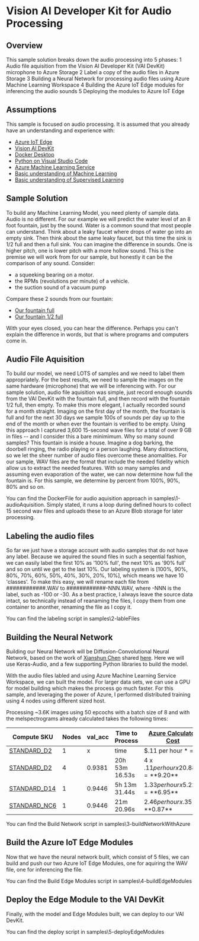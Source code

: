 # Vision AI Developer Kit for Audio Processing

## Overview

This sample solution breaks down the audio processing into 5 phases:
1 Audio file aquisition from the Vision AI Developer Kit (VAI DevKit) microphone to Azure Storage
2 Label a copy of the audio files in Azure Storage
3 Building a Neural Network for processing audio files using Azure Machine Learning Workspace
4 Building the Azure IoT Edge modules for inferencing the audio sounds
5 Deploying the modules to Azure IoT Edge

## Assumptions

This sample is focused on audio processing.  It is assumed that you already have an understanding and experience with:
* [Azure IoT Edge](https://docs.microsoft.com/en-us/azure/iot-edge/quickstart)
* [Vision AI DevKit](https://azure.github.io/Vision-AI-DevKit-Pages/docs/Get_Started/)
* [Docker Desktop](http://www.docker.com)
* [Python on Visual Studio Code](https://code.visualstudio.com/docs/languages/python)
* [Azure Machine Learning Service](https://docs.microsoft.com/en-us/azure/machine-learning/service/)
* [Basic understanding of Machine Learning](https://en.wikipedia.org/wiki/Machine_learning)
* [Basic understanding of Supervised Learning](https://en.wikipedia.org/wiki/Supervised_learning)

## Sample Solution

To build any Machine Learning Model, you need plenty of sample data.  Audio is no different.  For our example we will predict the water level of an 8 foot fountain, just by the sound.  Water is a common sound that most people can understand.  Think about a leaky faucet where drops of water go into an empty sink.  Then think about the same leaky faucet, but this time the sink is 1/2 full and then a full sink.  You can imagine the difference in sounds.  One is higher pitch, one is lower pitch with a more hollow sound.  This is the premise we will work from for our sample, but honestly it can be the comparison of any sound.  Consider:
* a squeeking bearing on a motor.
* the RPMs (revolutions per minute) of a vehicle.  
* the suction sound of a vacuum pump

Compare these 2 sounds from our fountain:
* [Our fountain full](https://github.com/ksaye/IoTDemonstrations/blob/master/audioWave/201805211827-fountain.wav?raw=true)
* [Our fountain 1/2 full](https://github.com/ksaye/IoTDemonstrations/blob/master/audioWave/201806151709-fountain%20(1550).wav?raw=true)

With your eyes closed, you can hear the difference.  Perhaps you can't explain the difference in words, but that is where programs and computers come in.

## Audio File Aquisition

To build our model, we need LOTS of samples and we need to label them appropriately.  For the best results, we need to sample the images on the same hardware (microphone) that we will be inferencing with.  For our sample solution, audio file aquisition was simple, just record enough sounds from the VAI DevKit with the fountain full, and then record with the fountain 1/2 full, then empty.  To make this more elegant, I actually recorded sound for a month straight.  Imaging on the first day of the month, the fountain is full and for the next 30 days we sample 100s of sounds per day up to the end of the month or when ever the fountain is verified to be empty.  Using this approach I captured 3,600 15-second wave files for a total of over 9 GB in files -- and I consider this a bare minimimum.  Why so many sound samples?  This fountain is inside a house.  Imagine a dog barking, the doorbell ringing, the radio playing or a person laughing.  Many distractions, so we let the sheer number of audio files overcome these anomalities.  For our sample, WAV files are the format that include the needed fidelity which allow us to extract the needed features.  With so many samples and assuming even evaporation of the water, we can now determine how full the fountain is.  For this sample, we determine by percent from 100%, 90%, 80% and so on. 

You can find the DockerFile for audio aquisition approach in samples\1-audioAquisition.  Simply stated, it runs a loop during defined hours to collect 15 second wav files and uploads these to an Azure Blob storage for later processing.

## Labeling the audio files

So far we just have a storage account with audio samples that do not have any label.  Because we aquired the sound files in such a seqential fashion, we can easily label the first 10% as '100% full', the next 10% as '90% full' and so on until we get to the last 10%.  Our labeling system is [100%, 90%, 80%, 70%, 60%, 50%, 40%, 30%, 20%, 10%], which means we have 10 'classes'.  To make this easy, we will rename each file from ############.WAV to ############-NNN.WAV, where -NNN is the label, such as -100 or -30.  As a best practice, I always leave the source data intact, so technically instead of reanaming the files, I copy them from one container to anonther, renaming the file as I copy it.

You can find the labeling script in samples\2-lableFiles

## Building the Neural Network

Building our Neural Network will be Diffusion-Convolutional Neural Network, based on the work of [Xianshun Chen](https://github.com/chen0040) shared [here](https://github.com/chen0040/keras-audio).  Here we will use Keras-Audio, and a few supporting Python libraries to build the model.

With the audio files labled and using Azure Machine Learning Service Workspace, we can built the model.  For larger data sets, we can use a GPU for model building which makes the process go much faster.  For this sample, and leveraging the power of Azure, I performed distributed training using 4 nodes using different sized host.

Processing ~3.6K images using 50 epcochs with a batch size of 8 and with the melspectrograms already calculated takes the following times:

Compute SKU | Nodes | val_acc | Time to Process | [Azure Calculator Cost](https://azure.microsoft.com/en-us/pricing/calculator/)
----------- | ----- | -------- | --------------- | ------------
[STANDARD_D2](https://docs.microsoft.com/en-us/azure/virtual-machines/windows/sizes-previous-gen#older-generations-of-virtual-machine-sizes) | 1 | x | time | $.11 per hour * = 
[STANDARD_D2](https://docs.microsoft.com/en-us/azure/virtual-machines/windows/sizes-previous-gen#older-generations-of-virtual-machine-sizes) | 4 | 0.9381 | 20h 53m 16.53s | 4 x $.11 per hour x 20.88 = **$9.20**
[STANDARD_D14](https://docs.microsoft.com/en-us/azure/virtual-machines/windows/sizes-previous-gen#older-generations-of-virtual-machine-sizes) | 1 | 0.9446 | 5h 13m 31.44s | $1.33 per hour x 5.225 = **$6.95**
[STANDARD_NC6](https://docs.microsoft.com/en-us/azure/virtual-machines/windows/sizes-gpu#nc-series) | 1 | 0.9446 | 21m 20.96s | $2.46 per hour x .35 = **$0.87**

You can find the Build Network script in samples\3-buildNetworkWithAzure

## Build the Azure IoT Edge Modules

Now that we have the neural network built, which consist of 5 files, we can build and push our two Azure IoT Edge Modules, one for aquiring the WAV file, one for inferencing the file.

You can find the Build Edge Modules script in samples\4-buildEdgeModules

## Deploy the Edge Module to the VAI DevKit

Finally, with the model and Edge Modules built, we can deploy to our VAI DevKit.

You can find the deploy script in samples\5-deployEdgeModules
